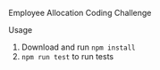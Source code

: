 Employee Allocation Coding Challenge

Usage

1. Download and run `npm install`
2. `npm run test` to run tests